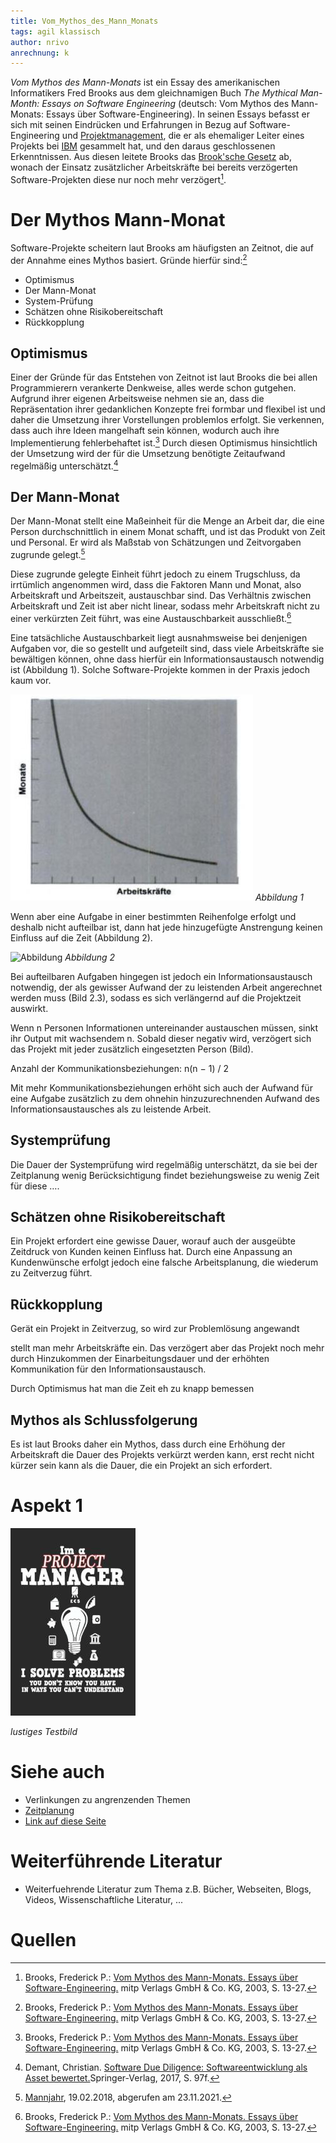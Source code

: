 ```yaml
---
title: Vom_Mythos_des_Mann_Monats
tags: agil klassisch
author: nrivo
anrechnung: k
---
```



*Vom Mythos des Mann-Monats* ist ein Essay des amerikanischen Informatikers Fred Brooks aus dem gleichnamigen Buch *The Mythical Man-Month: Essays on Software Engineering* (deutsch: Vom Mythos des Mann-Monats: Essays über Software-Engineering). In seinen Essays befasst er sich mit seinen Eindrücken und Erfahrungen in Bezug auf Software-Engineering und [Projektmanagement](Projektmanagement.md), die er als ehemaliger Leiter eines Projekts bei [IBM](https://de.wikipedia.org/wiki/IBM) gesammelt hat, und den daraus geschlossenen Erkenntnissen. Aus diesen leitete Brooks das [Brook'sche Gesetz](https://de.wikipedia.org/wiki/Anti-Pattern#Brooks.E2.80.99sches_Gesetz) ab, wonach der Einsatz zusätzlicher Arbeitskräfte bei bereits verzögerten Software-Projekten diese nur noch mehr verzögert[^1].



# Der Mythos Mann-Monat
Software-Projekte scheitern laut Brooks am häufigsten an Zeitnot, die auf der Annahme eines Mythos basiert. Gründe hierfür sind:[^1]
* Optimismus
* Der Mann-Monat
* System-Prüfung
* Schätzen ohne Risikobereitschaft
* Rückkopplung

## Optimismus
Einer der Gründe für das Entstehen von Zeitnot ist laut Brooks die bei allen Programmierern verankerte Denkweise, alles werde schon gutgehen. Aufgrund ihrer eigenen Arbeitsweise nehmen sie an, dass die Repräsentation ihrer gedanklichen Konzepte frei formbar und flexibel ist und daher die Umsetzung ihrer Vorstellungen problemlos erfolgt. Sie verkennen, dass auch ihre Ideen mangelhaft sein können, wodurch auch ihre Implementierung fehlerbehaftet ist.[^1] Durch diesen Optimismus hinsichtlich der Umsetzung wird der für die Umsetzung benötigte Zeitaufwand regelmäßig unterschätzt.[^2]

## Der Mann-Monat
Der Mann-Monat stellt eine Maßeinheit für die Menge an Arbeit dar, die eine Person durchschnittlich in einem Monat schafft, und ist das Produkt von Zeit und Personal. Er wird als Maßstab von Schätzungen und Zeitvorgaben zugrunde gelegt.[^3] 

Diese zugrunde gelegte Einheit führt jedoch zu einem Trugschluss, da irrtümlich angenommen wird, dass die Faktoren Mann und Monat, also Arbeitskraft und Arbeitszeit, austauschbar sind. Das Verhältnis zwischen Arbeitskraft und Zeit ist aber nicht linear, sodass mehr Arbeitskraft nicht zu einer verkürzten Zeit führt, was eine Austauschbarkeit ausschließt.[^1]

Eine tatsächliche Austauschbarkeit liegt ausnahmsweise bei denjenigen Aufgaben vor, die so gestellt und aufgeteilt sind, dass viele Arbeitskräfte sie bewältigen können, ohne dass hierfür ein Informationsaustausch notwendig ist (Abbildung 1). Solche Software-Projekte kommen in der Praxis jedoch kaum vor.

![Abbildung](Vom_Mythos_des_Mann_Monats/Arbeitszeit%20vs.%20Arbeitskräfte%20vollständig%20unterteilbar.JPG)
*Abbildung 1*


Wenn aber eine Aufgabe in einer bestimmten Reihenfolge erfolgt und deshalb nicht aufteilbar ist, dann hat jede hinzugefügte Anstrengung keinen Einfluss auf die Zeit (Abbildung 2). 

![Abbildung](Vom_Mythos_des_Mann_Monats/Arbeitszeit%20vs.%20Arbeitskräfte%20unteilbar.JPG)
*Abbildung 2*

Bei aufteilbaren Aufgaben hingegen ist jedoch ein Informationsaustausch notwendig, der als gewisser Aufwand der zu leistenden Arbeit angerechnet werden muss (Bild 2.3), sodass es sich verlängernd auf die Projektzeit auswirkt.

Wenn n Personen Informationen untereinander austauschen müssen, sinkt ihr Output mit wachsendem n. Sobald dieser negativ wird, verzögert sich das Projekt mit jeder zusätzlich eingesetzten Person (Bild).

Anzahl der Kommunikationsbeziehungen: n(n − 1) / 2

Mit mehr Kommunikationsbeziehungen erhöht sich auch der Aufwand für eine Aufgabe zusätzlich zu dem ohnehin hinzuzurechnenden Aufwand des Informationsaustausches als zu leistende Arbeit.


## Systemprüfung

Die Dauer der Systemprüfung wird regelmäßig unterschätzt, da sie bei der Zeitplanung wenig Berücksichtigung findet beziehungsweise zu wenig Zeit für diese ….

## Schätzen ohne Risikobereitschaft

Ein Projekt erfordert eine gewisse Dauer, worauf auch der ausgeübte Zeitdruck von Kunden keinen Einfluss hat. Durch eine Anpassung an Kundenwünsche erfolgt jedoch eine falsche Arbeitsplanung, die wiederum zu Zeitverzug führt.

## Rückkopplung 
Gerät ein Projekt in Zeitverzug, so wird zur Problemlösung angewandt

 stellt man mehr Arbeitskräfte ein. Das verzögert aber das Projekt noch mehr durch Hinzukommen der Einarbeitungsdauer und der erhöhten Kommunikation für den Informationsaustausch.

Durch Optimismus hat man die Zeit eh zu knapp bemessen 

## Mythos als Schlussfolgerung
Es ist laut Brooks daher ein Mythos, dass durch eine Erhöhung der Arbeitskraft die Dauer des Projekts verkürzt werden kann, erst recht nicht kürzer sein kann als die Dauer, die ein Projekt an sich erfordert.


# Aspekt 1


![Beispielabbildung](Vom_Mythos_des_Mann_Monats/test-file.jpg)

*lustiges Testbild*


# Siehe auch

* Verlinkungen zu angrenzenden Themen
* [Zeitplanung](Zeitplanung.md)
* [Link auf diese Seite](Vom_Mythos_des_Mann_Monats.md)

# Weiterführende Literatur

* Weiterfuehrende Literatur zum Thema z.B. Bücher, Webseiten, Blogs, Videos, Wissenschaftliche Literatur, ...

# Quellen

[^1]: Brooks, Frederick P.: [Vom Mythos des Mann-Monats. Essays über Software-Engineering.](https://books.google.de/books?hl=de&lr=&id=-dSU0IxvfzMC&oi=fnd&pg=PA3&dq=mythos+von+mann+monats&ots=ekrC7IHjO5&sig=I7Jhh12LZFxYNlzPyxFBclx86Y8&redir_esc=y#v=onepage&q&f=false) mitp Verlags GmbH & Co. KG, 2003, S. 13-27.

[^2]: Demant, Christian. [Software Due Diligence: Softwareentwicklung als Asset bewertet.](https://link.springer.com/book/10.1007/978-3-662-53062-7)Springer-Verlag, 2017, S. 97f.

[^3]: [Mannjahr](https://wirtschaftslexikon.gabler.de/definition/mannjahr-39390/version-262799), 19.02.2018, abgerufen am 23.11.2021.

[^4]: [Basic Formatting Syntax for GitHub flavored Markdown](https://docs.github.com/en/github/writing-on-github/getting-started-with-writing-and-formatting-on-github/basic-writing-and-formatting-syntax)

[^5]: [Advanced Formatting Syntax for GitHub flavored Markdown](https://docs.github.com/en/github/writing-on-github/working-with-advanced-formatting/organizing-information-with-tables)



